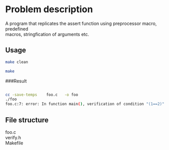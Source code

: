 # Problem description

A program that replicates the assert function using preprocessor macro, predefined  
macros, stringfication of arguments etc.


## Usage

```bash
make clean

make
```
###Result
```bash  

cc -save-temps    foo.c   -o foo  
./foo  
foo.c:7: error: In function main(), verification of condition "(1==2)" faied.  

```
## File structure
foo.c  
verify.h  
Makefile

